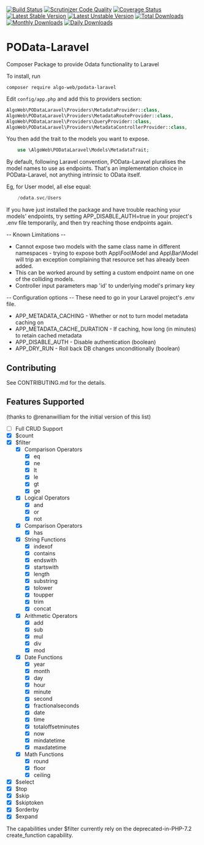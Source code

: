 [![Build Status](https://travis-ci.org/Algo-Web/POData-Laravel.svg?branch=master)](https://travis-ci.org/Algo-Web/POData-Laravel)
[![Scrutinizer Code Quality](https://scrutinizer-ci.com/g/Algo-Web/POData-Laravel/badges/quality-score.png?b=master)](https://scrutinizer-ci.com/g/Algo-Web/POData-Laravel/?branch=master)
[![Coverage Status](https://coveralls.io/repos/github/Algo-Web/POData-Laravel/badge.svg?branch=master)](https://coveralls.io/github/Algo-Web/POData-Laravel?branch=master)
[![Latest Stable Version](https://poser.pugx.org/algo-web/podata-laravel/v/stable)](https://packagist.org/packages/algo-web/podata-laravel)
[![Latest Unstable Version](https://poser.pugx.org/algo-web/podata-laravel/v/unstable)](https://packagist.org/packages/algo-web/podata-laravel)
[![Total Downloads](https://poser.pugx.org/algo-web/podata-laravel/downloads)](https://packagist.org/packages/algo-web/podata-laravel)
[![Monthly Downloads](https://poser.pugx.org/algo-web/podata-laravel/d/monthly)](https://packagist.org/packages/algo-web/podata-laravel)
[![Daily Downloads](https://poser.pugx.org/algo-web/podata-laravel/d/daily)](https://packagist.org/packages/algo-web/podata-laravel)

# POData-Laravel
Composer Package to provide Odata functionality to Laravel

To install, run
```
composer require algo-web/podata-laravel
```

Edit `config/app.php` and add this to providers section:

```php
AlgoWeb\PODataLaravel\Providers\MetadataProvider::class,
AlgoWeb\PODataLaravel\Providers\MetadataRouteProvider::class,
AlgoWeb\PODataLaravel\Providers\QueryProvider::class,
AlgoWeb\PODataLaravel\Providers\MetadataControllerProvider::class,
```

You then add the trait to the models you want to expose.

```php
    use \AlgoWeb\PODataLaravel\Models\MetadataTrait;
```

By default, following Laravel convention, POData-Laravel pluralises the
model names to use as endpoints.
That's an implementation choice in POData-Laravel, not anything intrinsic to OData itself.

Eg, for User model, all else equal:
```php
    /odata.svc/Users
```

If you have just installed the package and have trouble reaching your models'
endpoints, try setting APP_DISABLE_AUTH=true in your project's .env file
temporarily, and then try reaching those endpoints again.

-- Known Limitations --

* Cannot expose two models with the same class name in different
namespaces - trying to expose both App\Foo\Model and App\Bar\Model
will trip an exception complaining that resource set has already been
added.
* This can be worked around by setting a custom endpoint name on one
of the colliding models.
* Controller input parameters map 'id' to underlying model's primary key

-- Configuration options --
These need to go in your Laravel project's .env file.

* APP_METADATA_CACHING - Whether or not to turn model metadata caching on
* APP_METADATA_CACHE_DURATION - If caching, how long (in minutes) to
retain cached metadata
* APP_DISABLE_AUTH - Disable authentication (boolean)
* APP_DRY_RUN - Roll back DB changes unconditionally (boolean)

## Contributing

See CONTRIBUTING.md for the details.


## Features Supported

(thanks to @renanwilliam for the initial version of this list)

* [ ] Full CRUD Support
* [x] $count
* [x] $filter
  * [x] Comparison Operators
    * [x] eq
    * [x] ne
    * [x] lt
    * [x] le
    * [x] gt
    * [x] ge
  * [x] Logical Operators
    * [x] and
    * [x] or
    * [x] not
  * [x] Comparison Operators
    * [x] has
  * [x] String Functions
    * [x] indexof
    * [x] contains
    * [x] endswith
    * [x] startswith
    * [x] length
    * [x] substring
    * [x] tolower
    * [x] toupper
    * [x] trim
    * [x] concat
  * [x] Arithmetic Operators
    * [x] add
    * [x] sub
    * [x] mul
    * [x] div
    * [x] mod
  * [x] Date Functions
    * [x] year
    * [x] month
    * [x] day
    * [x] hour
    * [x] minute
    * [x] second
    * [x] fractionalseconds
    * [x] date
    * [x] time
    * [x] totaloffsetminutes
    * [x] now
    * [x] mindatetime
    * [x] maxdatetime
  * [x] Math Functions
    * [x] round
    * [x] floor
    * [x] ceiling
* [x] $select
* [x] $top
* [x] $skip
* [x] $skiptoken
* [x] $orderby
* [x] $expand

The capabilities under $filter currently rely on the deprecated-in-PHP-7.2
create_function capability.
